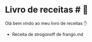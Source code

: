 # Livro de receitas # :cake:

Olá bem vindo ao meu livro de receitas :hand:

- Receita de strogonoff de frango.md 

  